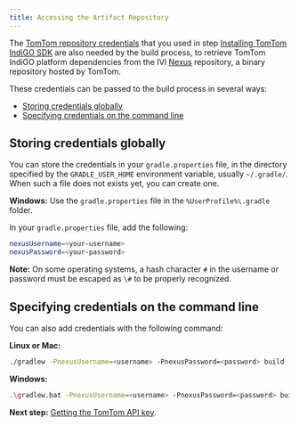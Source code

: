 ```yaml
---
title: Accessing the Artifact Repository
---
```


The [TomTom repository credentials](/indigo/documentation/getting-started/introduction) that you
used in step 
[Installing TomTom IndiGO SDK](/indigo/documentation/getting-started/installing-indigo-sdk)
are also needed by the build process, to retrieve TomTom IndiGO platform dependencies from the IVI
[Nexus](https://repo.tomtom.com/#browse/browse:ivi:com%2Ftomtom%2Findigo%2Ftomtom-indigo-sdk)
repository, a binary repository hosted by TomTom.

These credentials can be passed to the build process in several ways:

- [Storing credentials globally](#storing-credentials-globally)
- [Specifying credentials on the command line](#specifying-credentials-on-the-command-line)

## Storing credentials globally

You can store the credentials in your `gradle.properties` file, in the directory specified by the
`GRADLE_USER_HOME` environment variable, usually `~/.gradle/`. When such a file does not exists yet,
you can create one.

__Windows:__ Use the `gradle.properties` file in the `%UserProfile%\.gradle` folder.

In your `gradle.properties` file, add the following:

```bash
nexusUsername=<your-username>
nexusPassword=<your-password>
```

__Note:__ On some operating systems, a hash character `#` in the username or password must be
escaped as `\#` to be properly recognized.

## Specifying credentials on the command line

You can also add credentials with the following command:

__Linux or Mac:__
```bash
./gradlew -PnexusUsername=<username> -PnexusPassword=<password> build
```

__Windows:__
```bash
.\gradlew.bat -PnexusUsername=<username> -PnexusPassword=<password> build
```

__Next step:__
[Getting the TomTom API key](/indigo/documentation/getting-started/getting-the-tomtom-api-key).
